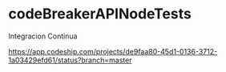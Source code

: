 # codeBreakerAPINodeTests

Integracion Continua

https://app.codeship.com/projects/de9faa80-45d1-0136-3712-1a03429efd61/status?branch=master

